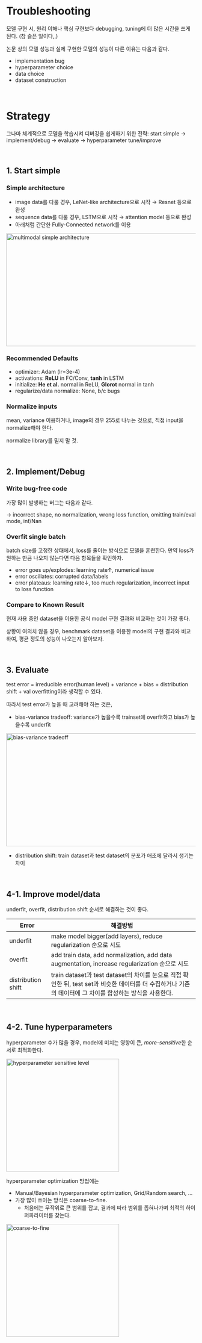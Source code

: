# Troubleshooting

모델 구현 시, 원리 이해나 핵심 구현보다 debugging, tuning에 더 많은 시간을 쓰게 된다. (참 슬픈 일이다,,)

논문 상의 모델 성능과 실제 구현한 모델의 성능이 다른 이유는 다음과 같다.

- implementation bug
- hyperparameter choice
- data choice
- dataset construction

<br>

# Strategy

그나마 체계적으로 모델을 학습시켜 디버깅을 쉽게하기 위한 전략: start simple → implement/debug → evaluate → hyperparameter tune/improve

<br>

## 1. Start simple

### Simple architecture

- image data를 다룰 경우, LeNet-like architecture으로 시작 → Resnet 등으로 완성
- sequence data를 다룰 경우, LSTM으로 시작 → attention model 등으로 완성
- 아래처럼 간단한 Fully-Connected network를 이용

<img src="https://scandalous-kite-212.notion.site/image/https%3A%2F%2Fs3-us-west-2.amazonaws.com%2Fsecure.notion-static.com%2Fd6312870-3475-4ff6-b32d-a9e550887220%2FUntitled.png?table=block&id=51eb2a7d-83c7-482c-a0f9-749bc54d8753&spaceId=b7f96bd1-e371-4bf4-aea6-b26a89e30e7c&width=1430&userId=&cache=v2" alt="multimodal simple architecture" width="600" height="300"/>

### Recommended Defaults

- optimizer: Adam (lr=3e-4)
- activations: **ReLU** in FC/Conv, **tanh** in LSTM
- initialize: **He et al.** normal in ReLU, **Glorot** normal in tanh
- regularize/data normalize: None, b/c bugs

### Normalize inputs

mean, variance 이용하거나, image의 경우 255로 나누는 것으로, 직접 input을 normalize해야 한다. 

normalize library를 믿지 말 것.

 <br>

## 2. Implement/Debug

### Write bug-free code

가장 많이 발생하는 버그는 다음과 같다.

→ incorrect shape, no normalization, wrong loss function, omitting train/eval mode, inf/Nan

### Overfit single batch

batch size를 고정한 상태에서, loss를 줄이는 방식으로 모델을 훈련한다. 만약 loss가 원하는 만큼 나오지 않는다면 다음 항목들을 확인하자.

- error goes up/explodes: learning rate↑, numerical issue
- error oscillates: corrupted data/labels
- error plateaus: learning rate↓, too much regularization, incorrect input to loss function

### Compare to Known Result

현재 사용 중인 dataset을 이용한 공식 model 구현 결과와 비교하는 것이 가장 좋다. 

상황이 여의치 않을 경우, benchmark dataset을 이용한 model의 구현 결과와 비교하여, 평균 정도의 성능이 나오는지 알아보자.

<br>

## 3. Evaluate

test error = irreducible error(human level) + variance + bias + distribution shift + val overfitting이라 생각할 수 있다.

따라서 test error가 높을 때 고려해야 하는 것은, 

- bias-variance tradeoff: variance가 높을수록 trainset에 overfit하고 bias가 높을수록 underfit

<img src="https://user-images.githubusercontent.com/102659829/161081877-a4e36711-2602-4336-bf64-e38eb6cbcfdb.png" alt="bias-variance tradeoff" width="600" height="300"/>

- distribution shift: train dataset과 test dataset의 분포가 애초에 달라서 생기는 차이

<br>

## 4-1. Improve model/data

underfit, overfit, distribution shift 순서로 해결하는 것이 좋다.

| Error              | 해결방법                                                     |
| ------------------ | ------------------------------------------------------------ |
| underfit           | make model bigger(add layers), reduce regularization 순으로 시도 |
| overfit            | add train data, add normalization, add data augmentation, increase regularization 순으로 시도 |
| distribution shift | train dataset과 test dataset의 차이를 눈으로 직접 확인한 뒤, test set과 비슷한 데이터를 더 수집하거나 기존의 데이터에 그 차이를 합성하는 방식을 사용한다. |

<br>

## 4-2. Tune hyperparameters

hyperparameter 수가 많을 경우, model에 미치는 영향이 큰, *more-sensitive*한 순서로 최적화한다.

<img src="https://scandalous-kite-212.notion.site/image/https%3A%2F%2Fs3-us-west-2.amazonaws.com%2Fsecure.notion-static.com%2F42671337-2a5d-4916-ab6b-d6c06b82e1a6%2FUntitled.png?table=block&id=2f6ee509-7905-4ad9-a36e-aa19da61d6de&spaceId=b7f96bd1-e371-4bf4-aea6-b26a89e30e7c&width=1430&userId=&cache=v2" alt="hyperparameter sensitive level" width="300" height="300"/>

hyperparameter optimization 방법에는 

- Manual/Bayesian hyperparameter optimization, Grid/Random search, ...
- 가장 많이 쓰이는 방식은 coarse-to-fine.
  - 처음에는 무작위로 큰 범위를 잡고, 결과에 따라 범위를 좁혀나가며 최적의 하이퍼파라미터를 찾는다.

<img src="https://user-images.githubusercontent.com/102659829/161093525-6a6ff4a7-eac6-49d2-922a-4bbe14988025.png" alt="coarse-to-fine" width="300" height="300" />

